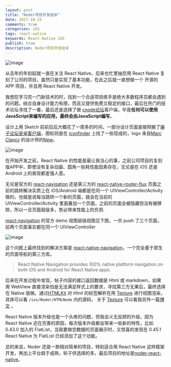 ```yaml
---
layout: post
title: "Noder项目开发始末"
date: 2017-10-25
comments: true
categories: iOS
tags: react-native
keywords: React Native iOS
publish: true
description: Noder项目开发始末
---
```


![image](http://7ls0py.com1.z0.glb.clouddn.com/Noder1.png)



从去年的年初起就一直在关注 React Native，后来也忙里抽空用 React Native 复刻了公司的项目，虽然只是实现了基本功能，在此之后就一直想做一个 开源的APP 项目，并且用 React Native 开发。

我想在学习完一门新技术的时，找到一个合适项目练手是绝大多数程序员都会遇到的问题。结合自身设计能力有限，而且又提供免费又稳定的接口，最后在热门的技术论坛寻找了一番，最后还是选择了做 [cnode论坛](https://cnodejs.org/)客户端，毕竟**任何可以使用JavaScript来编写的应用，最终会由JavaScript编写**。

设计上用 Sketch 前前后后大概花了一周多的时间，一部分设计页面直接照搬了[锤子论坛安卓客户端](http://www.smartisan.com/apps/bbs)，图标则是在 [iconfinder](https://www.iconfinder.com/) 上找了一些现成的，logo 来自[Marc Clancy](https://dribbble.com/powdah) 的设计师的[New](https://dribbble.com/shots/1463325-New)。

![image](http://7ls0py.com1.z0.glb.clouddn.com/Noder3.png)

在开始开发之前，React Native 的性能是最让我当心的事，之前公司项目的复刻版APP中，即使没有复杂动画、圆角一些耗性能因素存在，无论是在 iOS 还是 Android 上的表现都差强人意。

无论是官方的  [react-navigation](https://github.com/react-community/react-navigation) 还是第三方的 [react-native-router-flux](https://github.com/aksonov/react-native-router-flux) 页面之前的跳转解决实质上在 iOS/Android 端都是在同一个 UIViewController/Activity 做的，也就是说每当跳转一个新的页面，就会在当前的 UIViewController/Activity 里面叠加一个页面，之前的页面会被隐藏但没有被移除，所以一旦页面层级多，势必带来性能上的负担.

 [react-navigation](https://github.com/react-community/react-navigation) 的官方 demo 视图层级视图见下图，一共 push 了三个页面，前两个页面事实都在同一个 UIViewController 

![image](http://7ls0py.com1.z0.glb.clouddn.com/Noder2.jpg)



这个问题上最终找到的解决方案是 [react-native-navigation](https://github.com/wix/react-native-navigation)，一个完全基于原生的页面导航的第三方库。

>React Native Navigation provides 100% native platform navigation on both iOS and Android for React Native apps. 



后来在开发过程中发现，帖子内容的接口返回数据是 Html 或 markdown，如果用 WebView 直接渲染怕是无法满足样式上的要求，寻找第三方无果后，最终选择在 Native 层做。通过[HTMLKit](https://github.com/iabudiab/HTMLKit) 对 Html 的标签解析在用 [Texture](https://github.com/TextureGroup/Texture) 进行视图渲染，具体可以看 `/ios/Noder/HTMLNode` 内的源码， 关于  [Texture](https://github.com/TextureGroup/Texture) 可以看我另外一篇[博文](https://bawn.github.io/2016/12/AsyncDisplayKit/) 。

React Native 版本升级也是一个头疼的问题，但我会义无反顾的升级，因为 React Native 还在完善的原因，每次版本升级都会带来一些新的特性，比如 0.43.0 加入的 FlatList，当我要做空数据的页面展示时，又惊喜的发现在  0.45.1 React Native 为 FlatList 已经添加了这个功能。

总的来说，Noder 还是一款相对简单的项目，特别适合用 React Native 这样框架开发，再加上平台趋于成熟，轮子供选择的多，最后项目的地址是[noder-react-native](https://github.com/bawn/noder-react-native)。